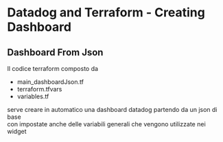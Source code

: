 # Datadog and Terraform - Creating Dashboard

## Dashboard From Json

Il codice terraform composto da 

- main\_dashboardJson.tf
- terraform.tfvars
- variables.tf

serve creare in automatico una dashboard datadog partendo da un json di base <br>
con impostate anche delle variabili generali che vengono utilizzate nei widget <bn>
